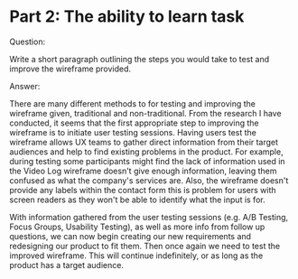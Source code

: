 # Part 2:  The ability to learn task

Question:

Write a short paragraph outlining the steps you would take to test and improve the wireframe provided.

Answer:

There are many different methods to for testing and improving the wireframe given, traditional and non-traditional. From the research I have conducted, it seems that the first appropriate step to improving the wireframe is to initiate user testing sessions. Having users test the wireframe allows UX teams to gather direct information from their target audiences and help to find existing problems in the product. For example, during testing some participants might find the lack of information used in the Video Log wireframe doesn't give enough information, leaving them confused as what the company's services are. Also, the wireframe doesn't provide any labels within the contact form this is problem for users with screen readers as they won't be able to identify what the input is for.

With information gathered from the user testing sessions (e.g. A/B Testing, Focus Groups, Usability Testing), as well as more info from follow up questions, we can now begin creating our new requirements and redesigning our product to fit them. Then once again we need to test the improved wireframe. This will continue indefinitely, or as long as the product has a target audience.  
